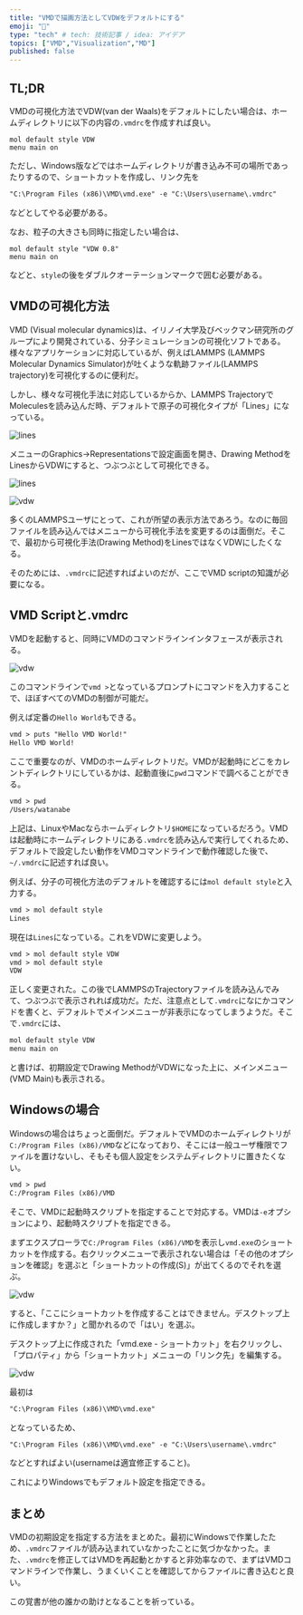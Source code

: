 ```yaml
---
title: "VMDで描画方法としてVDWをデフォルトにする"
emoji: "🤖"
type: "tech" # tech: 技術記事 / idea: アイデア
topics: ["VMD","Visualization","MD"]
published: false
---
```


## TL;DR

VMDの可視化方法でVDW(van der Waals)をデフォルトにしたい場合は、ホームディレクトリに以下の内容の`.vmdrc`を作成すれば良い。

```tck
mol default style VDW
menu main on
```

ただし、Windows版などではホームディレクトリが書き込み不可の場所であったりするので、ショートカットを作成し、リンク先を

```txt
"C:\Program Files (x86)\VMD\vmd.exe" -e "C:\Users\username\.vmdrc"
```

などとしてやる必要がある。

なお、粒子の大きさも同時に指定したい場合は、

```tck
mol default style "VDW 0.8"
menu main on
```

などと、`style`の後をダブルクオーテーションマークで囲む必要がある。

## VMDの可視化方法

VMD (Visual molecular dynamics)は、イリノイ大学及びベックマン研究所のグループにより開発されている、分子シミュレーションの可視化ソフトである。様々なアプリケーションに対応しているが、例えばLAMMPS (LAMMPS Molecular Dynamics Simulator)が吐くような軌跡ファイル(LAMMPS trajectory)を可視化するのに便利だ。

しかし、様々な可視化手法に対応しているからか、LAMMPS TrajectoryでMoleculesを読み込んだ時、デフォルトで原子の可視化タイプが「Lines」になっている。

![lines](/images/vmd_vmdrc_vdw/lines.png)

メニューのGraphics→Representationsで設定画面を開き、Drawing MethodをLinesからVDWにすると、つぶつぶとして可視化できる。

![lines](/images/vmd_vmdrc_vdw/menu.png)

![vdw](/images/vmd_vmdrc_vdw/vdw.png)

多くのLAMMPSユーザにとって、これが所望の表示方法であろう。なのに毎回ファイルを読み込んではメニューから可視化手法を変更するのは面倒だ。そこで、最初から可視化手法(Drawing Method)をLinesではなくVDWにしたくなる。

そのためには、`.vmdrc`に記述すればよいのだが、ここでVMD scriptの知識が必要になる。

## VMD Scriptと.vmdrc

VMDを起動すると、同時にVMDのコマンドラインインタフェースが表示される。

![vdw](/images/vmd_vmdrc_vdw/vmd_cmdline.png)

このコマンドラインで`vmd >`となっているプロンプトにコマンドを入力することで、ほぼすべてのVMDの制御が可能だ。

例えば定番の`Hello World`もできる。

```txt
vmd > puts "Hello VMD World!"
Hello VMD World!
```

ここで重要なのが、VMDのホームディレクトリだ。VMDが起動時にどこをカレントディレクトリにしているかは、起動直後に`pwd`コマンドで調べることができる。

```txt
vmd > pwd
/Users/watanabe
```


上記は、LinuxやMacならホームディレクトリ`$HOME`になっているだろう。VMDは起動時にホームディレクトリにある`.vmdrc`を読み込んで実行してくれるため、デフォルトで設定したい動作をVMDコマンドラインで動作確認した後で、`~/.vmdrc`に記述すれば良い。

例えば、分子の可視化方法のデフォルトを確認するには`mol default style`と入力する。

```txt
vmd > mol default style
Lines
```

現在は`Lines`になっている。これをVDWに変更しよう。

```txt
vmd > mol default style VDW
vmd > mol default style 
VDW
```

正しく変更された。この後でLAMMPSのTrajectoryファイルを読み込んでみて、つぶつぶで表示されれば成功だ。ただ、注意点として`.vmdrc`になにかコマンドを書くと、デフォルトでメインメニューが非表示になってしまうようだ。そこで`.vmdrc`には、

```txt
mol default style VDW
menu main on
```

と書けば、初期設定でDrawing MethodがVDWになった上に、メインメニュー(VMD Main)も表示される。

## Windowsの場合

Windowsの場合はちょっと面倒だ。デフォルトでVMDのホームディレクトリが`C:/Program Files (x86)/VMD`などになっており、そこには一般ユーザ権限でファイルを置けないし、そもそも個人設定をシステムディレクトリに置きたくない。

```txt
vmd > pwd
C:/Program Files (x86)/VMD
```

そこで、VMDに起動時スクリプトを指定することで対応する。VMDは`-e`オプションにより、起動時スクリプトを指定できる。

まずエクスプローラで`C:/Program Files (x86)/VMD`を表示し`vmd.exe`のショートカットを作成する。右クリックメニューで表示されない場合は「その他のオプションを確認」を選ぶと「ショートカットの作成(S)」が出てくるのでそれを選ぶ。

![vdw](/images/vmd_vmdrc_vdw/vmd_win.png)

すると、「ここにショートカットを作成することはできません。デスクトップ上に作成しますか？」と聞かれるので「はい」を選ぶ。

デスクトップ上に作成された「vmd.exe - ショートカット」を右クリックし、「プロパティ」から「ショートカット」メニューの「リンク先」を編集する。

![vdw](/images/vmd_vmdrc_vdw/vmd_shortcut.png)

最初は

```txt
"C:\Program Files (x86)\VMD\vmd.exe"
```

となっているため、

```txt
"C:\Program Files (x86)\VMD\vmd.exe" -e "C:\Users\username\.vmdrc"
```

などとすればよい(usernameは適宜修正すること)。

これによりWindowsでもデフォルト設定を指定できる。

## まとめ

VMDの初期設定を指定する方法をまとめた。最初にWindowsで作業したため、`.vmdrc`ファイルが読み込まれていなかったことに気づかなかった。また、`.vmdrc`を修正してはVMDを再起動とかすると非効率なので、まずはVMDコマンドラインで作業し、うまくいくことを確認してからファイルに書き込むと良い。

この覚書が他の誰かの助けとなることを祈っている。
